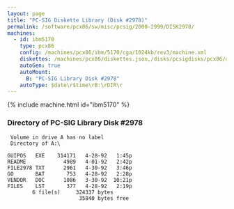 ```yaml
---
layout: page
title: "PC-SIG Diskette Library (Disk #2978)"
permalink: /software/pcx86/sw/misc/pcsig/2000-2999/DISK2978/
machines:
  - id: ibm5170
    type: pcx86
    config: /machines/pcx86/ibm/5170/cga/1024kb/rev3/machine.xml
    diskettes: /machines/pcx86/diskettes.json,/disks/pcsigdisks/pcx86/diskettes.json
    autoGen: true
    autoMount:
      B: "PC-SIG Library Disk #2978"
    autoType: $date\r$time\rB:\rDIR\r
---
```


{% include machine.html id="ibm5170" %}

### Directory of PC-SIG Library Disk #2978

     Volume in drive A has no label
     Directory of A:\

    GUIPOS   EXE    314171   4-28-92   1:45p
    README            4989   4-01-92   2:42p
    FILE2978 TXT      2961   4-30-92   3:46p
    GO       BAT       753   4-28-92   2:28p
    VENDOR   DOC      1086   3-30-92  10:21p
    FILES    LST       377   4-28-92   2:19p
            6 file(s)     324337 bytes
                           35840 bytes free
